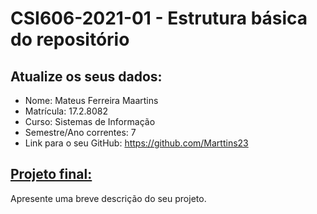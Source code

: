 # **CSI606-2021-01 - Estrutura básica do repositório**

## Atualize os seus dados:

- Nome: Mateus Ferreira Maartins
- Matrícula: 17.2.8082
- Curso: Sistemas de Informação
- Semestre/Ano correntes: 7
- Link para o seu GitHub: https://github.com/Marttins23

## [Projeto final:](./Projeto/README.md) 

Apresente uma breve descrição do seu projeto.

